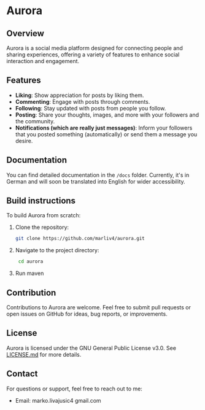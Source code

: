 # Aurora

## Overview

Aurora is a social media platform designed for connecting people and sharing experiences, offering a variety of features to enhance social interaction and engagement.

## Features
- **Liking**: Show appreciation for posts by liking them.
- **Commenting**: Engage with posts through comments.
- **Following**: Stay updated with posts from people you follow.
- **Posting**: Share your thoughts, images, and more with your followers and the community.
- **Notifications (which are really just messages)**: Inform your followers that you posted something (automatically) or send them a message you desire.
## Documentation

You can find detailed documentation in the `/docs` folder. Currently, it's in German and will soon be translated into English for wider accessibility.

## Build instructions
To build Aurora from scratch:

1. Clone the repository:
   ```bash
   git clone https://github.com/marliv4/aurora.git
   ```
2. Navigate to the project directory:
   ```bash
    cd aurora
   ```
3. Run maven


## Contribution
Contributions to Aurora are welcome. Feel free to submit pull requests or open issues on GitHub for ideas, bug reports, or improvements.

## License
Aurora is licensed under the GNU General Public License v3.0. See [LICENSE.md](LICENSE.md) for more details.

## Contact
For questions or support, feel free to reach out to me:
- Email: marko.livajusic4 <at> gmail.com